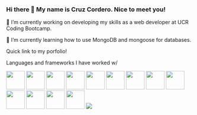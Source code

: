 ### Hi there 👋 My name is Cruz Cordero. Nice to meet you!

🔭 I’m currently working on developing my skills as a web developer at UCR Coding Bootcamp.

🌱 I’m currently learning how to use MongoDB and mongoose for databases.
 
Quick link to my porfolio! 
 
Languages and frameworks I have worked w/

<img height=50 src="https://cdn.jsdelivr.net/gh/devicons/devicon/icons/html5/html5-original.svg"/>
<img height=50 src="https://cdn.jsdelivr.net/gh/devicons/devicon/icons/css3/css3-original.svg"/>
<img height=50 src="https://user-images.githubusercontent.com/105164264/190065179-ff66b65e-84e9-4048-a394-e64cbd79dcb0.svg"/>
<img height=50 src="https://cdn.jsdelivr.net/npm/devicons@1.8.0/!SVG/bootstrap.svg"/>
<img height=50 src="https://cdn.jsdelivr.net/npm/devicons@1.8.0/!SVG/javascript.svg"/>
<img height=50 src="https://cdn.jsdelivr.net/npm/devicons@1.8.0/!SVG/jquery_logo.svg"/>
<img height=50 src="https://cdn.jsdelivr.net/npm/devicons@1.8.0/!SVG/nodejs.svg"/>
<img height=50 src="https://cdn.jsdelivr.net/npm/devicons@1.8.0/!SVG/mongodb.svg"/>
<img height=50 src="https://cdn.jsdelivr.net/npm/devicons@1.8.0/!SVG/mysql.svg"/>
<img height=50 src="https://cdn.jsdelivr.net/gh/devicons/devicon/icons/react/react-original.svg"/>
<img height=50 src="https://cdn.jsdelivr.net/gh/devicons/devicon/icons/git/git-plain.svg"/>
<img height=50 src="https://cdn.jsdelivr.net/gh/devicons/devicon/icons/github/github-original.svg"/>
<img height=50 src="https://cdn.jsdelivr.net/npm/devicons@1.8.0/!SVG/heroku.svg"/>



<img src="https://github-readme-stats.vercel.app/api?username=corderocruz&show_icons=true&theme=dark"/>


